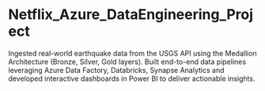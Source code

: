 # Netflix_Azure_DataEngineering_Project

Ingested real-world earthquake data from the USGS API using the Medallion Architecture (Bronze, Silver, Gold layers). 
Built end-to-end data pipelines leveraging  Azure Data Factory, Databricks, Synapse Analytics  and developed interactive 
dashboards in Power BI to deliver actionable insights.
